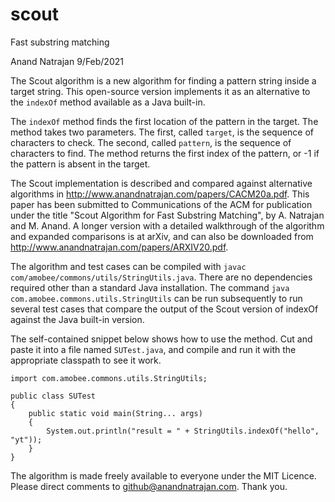 # scout
Fast substring matching

Anand Natrajan
9/Feb/2021

The Scout algorithm is a new algorithm for finding a pattern string inside a target string. This open-source version implements it as an alternative to the `indexOf` method available as a Java built-in.

The `indexOf` method finds the first location of the pattern in the target. The method takes two parameters. The first, called `target`, is the sequence of characters to check. The second, called `pattern`, is the sequence of characters to find. The method returns the first index of the pattern, or -1 if the pattern is absent in the target.

The Scout implementation is described and compared against alternative algorithms in http://www.anandnatrajan.com/papers/CACM20a.pdf. This paper has been submitted to Communications of the ACM for publication under the title "Scout Algorithm for Fast Substring Matching", by A. Natrajan and M. Anand. A longer version with a detailed walkthrough of the algorithm and expanded comparisons is at arXiv, and can also be downloaded from http://www.anandnatrajan.com/papers/ARXIV20.pdf.

The algorithm and test cases can be compiled with `javac com/amobee/commons/utils/StringUtils.java`. There are no dependencies required other than a standard Java installation. The command `java com.amobee.commons.utils.StringUtils` can be run subsequently to run several test cases that compare the output of the Scout version of indexOf against the Java built-in version.

The self-contained snippet below shows how to use the method. Cut and paste it into a file named `SUTest.java`, and compile and run it with the appropriate classpath to see it work.
```
import com.amobee.commons.utils.StringUtils;

public class SUTest
{
	public static void main(String... args)
	{
		System.out.println("result = " + StringUtils.indexOf("hello", "yt"));
	}
}
```

The algorithm is made freely available to everyone under the MIT Licence. Please direct comments to github@anandnatrajan.com. Thank you.
